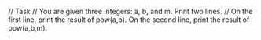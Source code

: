 // Task
// You are given three integers: a, b, and m. Print two lines.
// On the first line, print the result of pow(a,b). On the second line, print the result of pow(a,b,m).